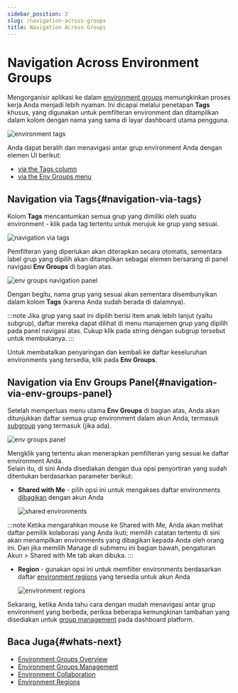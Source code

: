 ```yaml
---
sidebar_position: 3
slug: /navigation-across-groups
title: Navigation Across Groups
---
```

# Navigation Across Environment Groups

Mengorganisir aplikasi ke dalam [environment groups](<https://docs.dewacloud.com/docs/environment-groups>) memungkinkan proses kerja Anda menjadi lebih nyaman. Ini dicapai melalui penetapan **Tags** khusus, yang digunakan untuk pemfilteran environment dan ditampilkan dalam kolom dengan nama yang sama di layar dashboard utama pengguna.

<img src="https://assets.dewacloud.com/dewacloud-docs/environment-management/environment-groups/navigation-across-groups/01.png" alt="environment tags" max-width="100%"/>

Anda dapat beralih dan menavigasi antar grup environment Anda dengan elemen UI berikut:

  * [via the Tags column](<https://docs.dewacloud.com/docs/#via-tags>)
  * [via the Env Groups menu](<https://docs.dewacloud.com/docs/#via-env-groups>)

## Navigation via Tags{#navigation-via-tags}

Kolom **Tags** mencantumkan semua grup yang dimiliki oleh suatu environment - klik pada tag tertentu untuk merujuk ke grup yang sesuai.

<img src="https://assets.dewacloud.com/dewacloud-docs/environment-management/environment-groups/navigation-across-groups/02.png" alt="navigation via tags" max-width="100%"/>

Pemfilteran yang diperlukan akan diterapkan secara otomatis, sementara label grup yang dipilih akan ditampilkan sebagai elemen bersarang di panel navigasi **Env Groups** di bagian atas.

<img src="https://assets.dewacloud.com/dewacloud-docs/environment-management/environment-groups/navigation-across-groups/03.png" alt="env groups navigation panel" max-width="100%"/>

Dengan begitu, nama grup yang sesuai akan sementara disembunyikan dalam kolom **Tags** (karena Anda sudah berada di dalamnya).

:::note 
Jika grup yang saat ini dipilih berisi item anak lebih lanjut (yaitu subgrup), daftar mereka dapat dilihat di menu manajemen grup yang dipilih pada panel navigasi atas. Cukup klik pada string dengan subgrup tersebut untuk membukanya.
:::

Untuk membatalkan penyaringan dan kembali ke daftar keseluruhan environments yang tersedia, klik pada **Env Groups**.

## Navigation via Env Groups Panel{#navigation-via-env-groups-panel}

Setelah memperluas menu utama **Env Groups** di bagian atas, Anda akan ditunjukkan daftar semua grup environment dalam akun Anda, termasuk [subgroup](<https://docs.dewacloud.com/docs/environment-groups-management#add-subgroup>) yang termasuk (jika ada).

<img src="https://assets.dewacloud.com/dewacloud-docs/environment-management/environment-groups/navigation-across-groups/04.png" alt="env groups panel" max-width="100%"/>

Mengklik yang tertentu akan menerapkan pemfilteran yang sesuai ke daftar environment Anda.  
Selain itu, di sini Anda disediakan dengan dua opsi penyortiran yang sudah ditentukan berdasarkan parameter berikut:

  * **Shared with Me** \- pilih opsi ini untuk mengakses daftar environments [dibagikan](<https://docs.dewacloud.com/docs/share-environment>) dengan akun Anda 

    <img src="https://assets.dewacloud.com/dewacloud-docs/environment-management/environment-groups/navigation-across-groups/05.png" alt="shared environments" max-width="100%"/>

:::note 
Ketika mengarahkan mouse ke Shared with Me, Anda akan melihat daftar pemilik kolaborasi yang Anda ikuti; memilih catatan tertentu di sini akan menampilkan environments yang dibagikan kepada Anda oleh orang ini. Dan jika memilih Manage di submenu ini bagian bawah, pengaturan Akun > Shared with Me tab akan dibuka.
:::

  * **Region** \- gunakan opsi ini untuk memfilter environments berdasarkan daftar [environment regions](<https://docs.dewacloud.com/docs/environment-regions>) yang tersedia untuk akun Anda 

    <img src="https://assets.dewacloud.com/dewacloud-docs/environment-management/environment-groups/navigation-across-groups/06.png" alt="environment regions" max-width="100%"/>

Sekarang, ketika Anda tahu cara dengan mudah menavigasi antar grup environment yang berbeda, periksa beberapa kemungkinan tambahan yang disediakan untuk [group management](<https://docs.dewacloud.com/docs/environment-groups-management>) pada dashboard platform.

## Baca Juga{#whats-next}

  * [Environment Groups Overview](<https://docs.dewacloud.com/docs/environment-groups/>)
  * [Environment Groups Management](<https://docs.dewacloud.com/docs/environment-groups-management/>)
  * [Environment Collaboration](<https://docs.dewacloud.com/docs/share-environment/>)
  * [Environment Regions](<https://docs.dewacloud.com/docs/environment-regions/>)